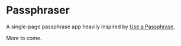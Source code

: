# Passphraser

A single-page passphrase app heavily inspired by [Use a
Passphrase](https://www.useapassphrase.com/).

More to come.
